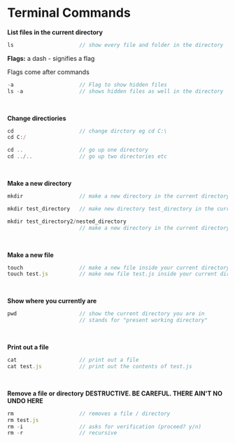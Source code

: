 # Terminal Commands
**List files in the current directory**

```js
ls                     // show every file and folder in the directory
```
**Flags:** a dash - signifies a flag

Flags come after commands

```js
-a                     // Flag to show hidden files
ls -a                  // shows hidden files as well in the directory
```

<br>

**Change directiories**
```js
cd                     // change dirctory eg cd C:\
cd C:/

cd ..                  // go up one directory
cd ../..               // go up two directories etc
```

<br>

**Make a new directory**
```js
mkdir                  // make a new directory in the current directory you are in

mkdir test_directory   // make new directory test_directory in the current directory

mkdir test_directory2/nested_directory
                       // make a new directory in the current directory you are in
```

<br>

**Make a new file**
```js
touch                  // make a new file inside your current directory
touch test.js          // make new file test.js inside your current directory
```

<br>

**Show where you currently are**
```js
pwd                    // show the current directory you are in
                       // stands for "present working directory"
```

<br>

**Print out a file**
```js
cat                    // print out a file
cat test.js            // print out the contents of test.js
```

<br>

**Remove a file or directory**
**DESTRUCTIVE. BE CAREFUL. THERE AIN'T NO UNDO HERE**
```js
rm                     // removes a file / directory
rm test.js
rm -i                  // asks for verification (proceed? y/n)
rm -r                  // recursive
```